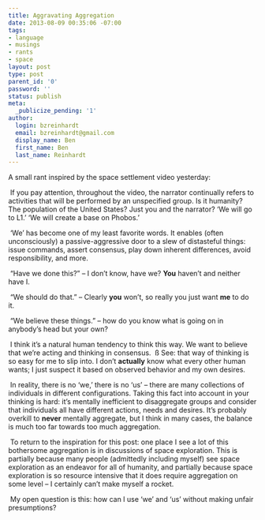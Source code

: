 ```yaml
---
title: Aggravating Aggregation
date: 2013-08-09 00:35:06 -07:00
tags:
- language
- musings
- rants
- space
layout: post
type: post
parent_id: '0'
password: ''
status: publish
meta:
  _publicize_pending: '1'
author:
  login: bzreinhardt
  email: bzreinhardt@gmail.com
  display_name: Ben
  first_name: Ben
  last_name: Reinhardt
---
```


<p>A small rant inspired by the space settlement video yesterday:</p>
<p> If you pay attention, throughout the video, the narrator continually refers to activities that will be performed by an unspecified group. Is it humanity? The population of the United States? Just you and the narrator? ‘We will go to L1.’ ‘We will create a base on Phobos.’</p>
<p> ‘We’ has become one of my least favorite words. It enables (often unconsciously) a passive-aggressive door to a slew of distasteful things: issue commands, assert consensus, play down inherent differences, avoid responsibility, and more.</p>
<p> “Have we done this?” – I don’t know, have we? <b>You</b> haven’t and neither have I.</p>
<p> “We should do that.” – Clearly <b>you</b> won’t, so really you just want <b>me</b> to do it.</p>
<p> “We believe these things.” – how do you know what is going on in anybody’s head but your own?</p>
<p> I think it’s a natural human tendency to think this way. We want to believe that we’re acting and thinking in consensus.  ß See: that way of thinking is so easy for me to slip into. I don’t <b>actually</b> know what every other human wants; I just suspect it based on observed behavior and my own desires. </p>
<p> In reality, there is no ‘we,’ there is no ‘us’ – there are many collections of individuals in different configurations. Taking this fact into account in your thinking is hard: it’s mentally inefficient to disaggregate groups and consider that individuals all have different actions, needs and desires. It’s probably overkill to <b>never</b> mentally aggregate, but I think in many cases, the balance is much too far towards too much aggregation.</p>
<p> To return to the inspiration for this post: one place I see a lot of this bothersome aggregation is in discussions of space exploration. This is partially because many people (admittedly including myself) see space exploration as an endeavor for all of humanity, and partially because space exploration is so resource intensive that it does require aggregation on some level – I certainly can’t make myself a rocket.</p>
<p> My open question is this: how can I use ‘we’ and ‘us’ without making unfair presumptions? </p>
